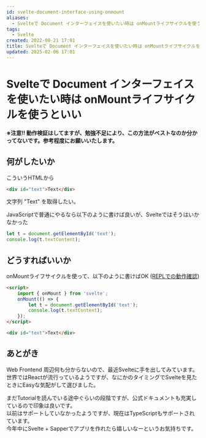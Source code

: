```yaml
---
id: svelte-document-interface-using-onmount
aliases:
  - Svelteで Document インターフェイスを使いたい時は onMountライフサイクルを使うといい
tags:
  - Svelte
created: 2022-08-21 17:01
title: Svelteで Document インターフェイスを使いたい時は onMountライフサイクルを使うといい
updated: 2025-02-06 17:01
---
```


# Svelteで Document インターフェイスを使いたい時は onMountライフサイクルを使うといい

**※注意!! 動作検証はしてますが、勉強不足により、この方法がベストなのか分かってないです。参考程度にお願いいたします。**

## 何がしたいか

こういうHTMLから

```html
<div id="text">Text</div>
```

文字列 "Text" を取得したい。

JavaScriptで普通にやるなら以下のように書けば良いが、Svelteではそうはいかなかった

```js
let t = document.getElementById('text');
console.log(t.textContent);
```

## どうすればいいか

onMountライフサイクルを使って、以下のように書けばOK ([REPLでの動作確認](https://svelte.dev/repl/6ae127160841452285c1e9386ff649cf?version=3.31.2))

```html
<script>
    import { onMount } from 'svelte';
    onMount(() => {
        let t = document.getElementById('text');
        console.log(t.textContent);
    });
</script>

<div id="text">Text</div>
```

## あとがき

Web Frontend 周辺何も分からないので、最近Svelteに手を出してみています。  
世界ではReactが流行っているようですが、なにかのタイミングでSvelteを見たときにEasyな気配がして選びました。

まだTutorialを読んでいる途中ぐらいの段階ですが、公式ドキュメントも充実しているので印象は良いです。  
以前はサポートしていなかったようですが、現在はTypeScriptもサポートされています。  
今年中にSvelte + Sapperでアプリを作れたら嬉しいなーというお気持ちです。
